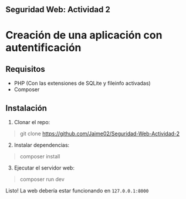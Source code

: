 ## Seguridad Web: Actividad 2
# Creación de una aplicación con autentificación

## Requisitos

- PHP (Con las extensiones de SQLite y fileinfo activadas)
- Composer

## Instalación

1. Clonar el repo:

> git clone https://github.com/Jaime02/Seguridad-Web-Actividad-2

2. Instalar dependencias:

> composer install

3. Ejecutar el servidor web:

> composer run dev

Listo! La web debería estar funcionando en `127.0.0.1:8000`
